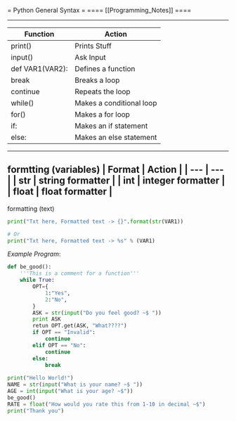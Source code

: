 = Python General Syntax =
==== [[Programming_Notes]] ====

----------------
| Function        | Action                   |
| ---             | ---                      |
| print()         | Prints Stuff             |
| input()         | Ask Input                |
| def VAR1(VAR2): | Defines a function       |
| break           | Breaks a loop            |
| continue        | Repeats the loop         |
| while()         | Makes a conditional loop |
| for()           | Makes a for loop         |
| if:             | Makes an if statement    |
| else:           | Makes an else statement  |
-----------------
formtting (variables)
| Format | Action            |
| ---    | ---               |
| str    | string formatter  |
| int    | integer formatter |
| float  | float formatter   |
------------------
formatting (text)
```python
print("Txt here, Formatted text -> {}".format(str(VAR1))

# Or
print("Txt here, Formatted text -> %s" % (VAR1)
```

*Example Program*:

```python
def be_good():
	'''This is a comment for a function'''
	while True:
		OPT={
			1:"Yes",
			2:"No",
		}
		ASK = str(input("Do you feel good? ~$ "))
		print ASK
		retun OPT.get(ASK, "What????")
		if OPT == "Invalid":
			continue
		elif OPT == "No":
			continue
		else:
			break
			
print("Hello World!")
NAME = str(input("What is your name? ~$ "))
AGE = int(input("What is your age? ~$"))
be_good()
RATE = float("How would you rate this from 1-10 in decimal ~$")
print("Thank you") 
```



